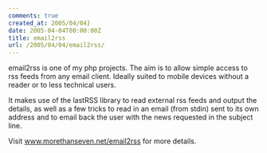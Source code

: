 ```yaml
---
comments: true
created_at: 2005/04/04}
date: 2005-04-04T00:00:00Z
title: email2rss
url: /2005/04/04/email2rss/
---
```


<p>
email2rss is one of my php projects. The aim is to allow simple access to rss feeds from any email client. Ideally suited to mobile devices without a reader or to less technical users.

</p>
It makes use of the lastRSS library to read external rss feeds and output the details, as well as a few tricks to read in an email (from stdin) sent to its own address and to email back the user with the news requested in the subject line.

Visit <a href="http://www.morethanseven.net/email2rss">www.morethanseven.net/email2rss</a> for more details.
